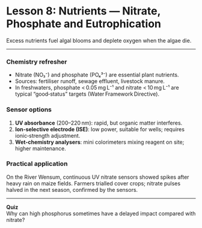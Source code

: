 # Lesson 8: Nutrients — Nitrate, Phosphate and Eutrophication

Excess nutrients fuel algal blooms and deplete oxygen when the algae die.

---

### Chemistry refresher
* Nitrate (NO₃⁻) and phosphate (PO₄³⁻) are essential plant nutrients.  
* Sources: fertiliser runoff, sewage effluent, livestock manure.  
* In freshwaters, phosphate < 0.05 mg L⁻¹ and nitrate < 10 mg L⁻¹ are typical “good‑status” targets (Water Framework Directive).

### Sensor options
1. **UV absorbance** (200–220 nm): rapid, but organic matter interferes.  
2. **Ion‑selective electrode (ISE)**: low power, suitable for wells; requires ionic‑strength adjustment.  
3. **Wet‑chemistry analysers**: mini colorimeters mixing reagent on site; higher maintenance.

### Practical application
On the River Wensum, continuous UV nitrate sensors showed spikes after heavy rain on maize fields. Farmers trialled cover crops; nitrate pulses halved in the next season, confirmed by the sensors.

---

**Quiz**  
Why can high phosphorus sometimes have a delayed impact compared with nitrate?


